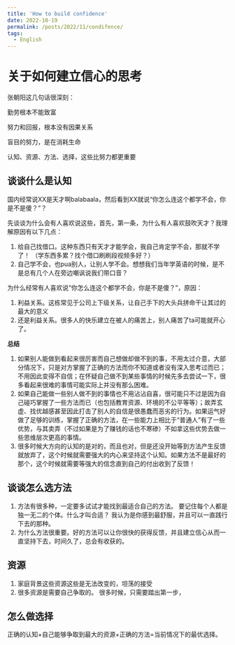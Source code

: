 ```yaml
---
title: 'How to build confidence'
date: 2022-10-19
permalink: /posts/2022/11/condifence/
tags:
  - English
---
```


# 关于如何建立信心的思考



张朝阳这几句话很深刻：

勤劳根本不能致富

努力和回报，根本没有因果关系

盲目的努力，是在消耗生命

认知、资源、方法、选择，这些比努力都更重要





## 谈谈什么是认知



国内经常说XX是天才啊balabaala，然后看到XX就说“你怎么连这个都学不会，你是不是傻？”？



先谈谈为什么会有人喜欢说这些，首先，第一条，为什么有人喜欢鼓吹天才？我理解原因有以下几点：

1. 给自己找借口。这种东西只有天才才能学会，我自己肯定学不会，那就不学了！ （学东西多累？找个借口刷刷段视频多好？）
2. 自己学不会，也pua别人，让别人学不会。想想我们当年学英语的时候，是不是总有几个人在旁边嘲讽说我们带口音？

为什么经常有人喜欢说“你怎么连这个都学不会，你是不是傻？”，原因：

1. 利益关系。这栋常见于公司上下级关系，让自己手下的大头兵拼命干让其过的最大的意义
2. 还是利益关系。很多人的快乐建立在被人的痛苦上，别人痛苦了ta可能就开心了。



**总结**

1. 如果别人能做到看起来很厉害而自己想做却做不到的事，不用太过介意，大部分情况下，只是对方掌握了正确的方法而你不知道或者没有深入思考过而已；不用因此变得不自信；在怀疑自己做不到某些事情的时候先多去尝试一下，很多看起来很难的事情可能实际上并没有那么困难。
2. 如果自己能做一些别人做不到的事情也不用沾沾自喜，很可能只不过是因为自己碰巧掌握了一些方法而已（也包括教育资源、环境的不公平等等）；故弄玄虚、找优越感甚至因此打击了别人的自信是很愚蠢而恶劣的行为。如果运气好做了足够的训练，掌握了正确的方法，在一些能力上相比于“普通人”有了一些优势，与其卖弄（不过如果是为了赚钱的话也不寒碜）不如拿这些优势去做一些思维层次更高的事情。
3. 很多时候大方向的认知的是对的，而且也对，但是还没开始等到方法产生反馈就放弃了，这个时候就需要强大的内心来坚持这个认知。如果方法不是最好的那个，这个时候就需要等强大的信念直到自己的付出收到了反馈！









## 谈谈怎么选方法



1. 方法有很多种，一定要多试试才能找到最适合自己的方法。 要记住每个人都是独一无二的个体。什么才叫合适？ 我认为是你感到最舒服，并且可以一直践行下去的那种。
2. 为什么方法很重要。好的方法可以让你很快的获得反馈，并且建立信心从而一直坚持下去，时间久了，总会有收获的。









## 资源

1. 家庭背景这些资源这些是无法改变的，坦荡的接受
2. 很多资源是需要自己争取的。 很多时候，只需要踏出第一步，









## 怎么做选择



正确的认知+自己能够争取到最大的资源+正确的方法=当前情况下的最优选择。







